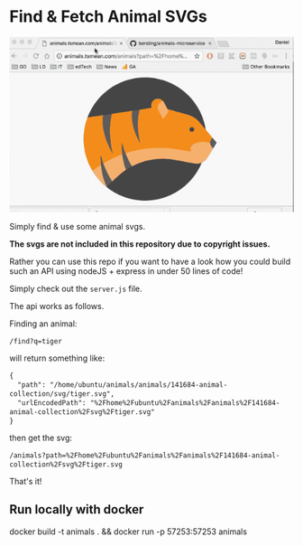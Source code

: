 # Find & Fetch Animal SVGs

![Animals](./animals.gif)

Simply find & use some animal svgs.

**The svgs are not included in this repository due
to copyright issues.**

Rather you can use this repo if you want to have
a look how you could build such an API using nodeJS + express in under 50 lines of code!

Simply check out the `server.js` file.

The api works as follows.

Finding an animal:
```
/find?q=tiger
```
will return something like:

```
{
  "path": "/home/ubuntu/animals/animals/141684-animal-collection/svg/tiger.svg",
  "urlEncodedPath": "%2Fhome%2Fubuntu%2Fanimals%2Fanimals%2F141684-animal-collection%2Fsvg%2Ftiger.svg"
}
```

then get the svg:
```
/animals?path=%2Fhome%2Fubuntu%2Fanimals%2Fanimals%2F141684-animal-collection%2Fsvg%2Ftiger.svg
```

That's it!

## Run locally with docker

docker build -t animals . && docker run -p 57253:57253 animals
